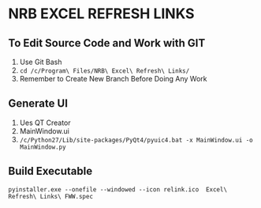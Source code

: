 # NRB EXCEL REFRESH LINKS
## To Edit Source Code and Work with GIT
1. Use Git Bash
2. `cd /c/Program\ Files/NRB\ Excel\ Refresh\ Links/`
3. Remember to Create New Branch Before Doing Any Work

## Generate UI
1. Ues QT Creator
2. MainWindow.ui
3. `/c/Python27/Lib/site-packages/PyQt4/pyuic4.bat -x MainWindow.ui -o MainWindow.py`

## Build Executable
`pyinstaller.exe --onefile --windowed --icon relink.ico  Excel\ Refresh\ Links\ FWW.spec`
